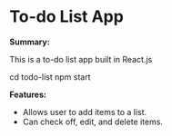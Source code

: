 <h1>To-do List App</h1>

<strong>Summary:</strong>

This is a to-do list app built in React.js

cd todo-list
npm start

<strong>Features:</strong>

- Allows user to add items to a list.
- Can check off, edit, and delete items.
